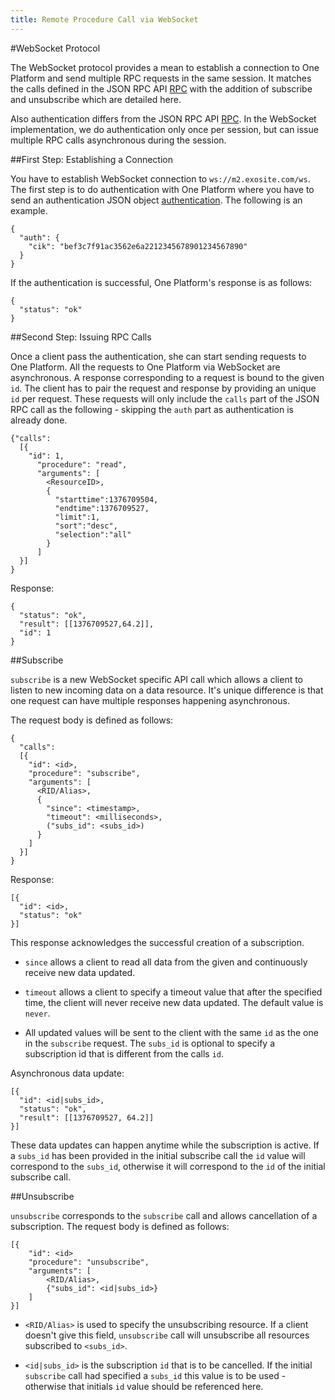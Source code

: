 ```yaml
---
title: Remote Procedure Call via WebSocket
---
```


#WebSocket Protocol

The WebSocket protocol provides a mean to establish a connection to One Platform and send multiple RPC requests in the same session. It matches the calls defined in the JSON RPC API [RPC](../rpc/README.md) with the addition of subscribe and unsubscribe which are detailed here. 

Also authentication differs from the JSON RPC API [RPC](../rpc/README.md). In the WebSocket implementation, we do authentication only once per session, but can issue multiple RPC calls asynchronous during the session.

##First Step: Establishing a Connection

You have to establish WebSocket connection to `ws://m2.exosite.com/ws`.  The first step is to do authentication with One Platform where you have to send an authentication JSON object [authentication](../rpc/README.md#authentication).  The following is an example.

```
{
  "auth": {
    "cik": "bef3c7f91ac3562e6a2212345678901234567890"
  }
}
```

If the authentication is successful, One Platform's response is as follows:

```
{
  "status": "ok"
}
```

##Second Step: Issuing RPC Calls

Once a client pass the authentication, she can start sending requests to One Platform.  All the requests to One Platform via WebSocket are asynchronous.  A response corresponding to a request is bound to the given `id`.  The client has to pair the request and response by providing an unique `id` per request.  These requests will only include the `calls` part of the JSON RPC call as the following - skipping the `auth` part as authentication is already done.

```
{"calls": 
  [{
    "id": 1, 
      "procedure": "read", 
      "arguments": [
        <ResourceID>,
        {
          "starttime":1376709504,
          "endtime":1376709527,
          "limit":1,
          "sort":"desc",
          "selection":"all"
        }
      ]
  }]
}
```

Response:

```
{
  "status": "ok",
  "result": [[1376709527,64.2]],
  "id": 1
}
```

##Subscribe

`subscribe` is a new WebSocket specific API call which allows a client to listen to new incoming data on a data resource. It's unique difference is that one request can have multiple responses happening asynchronous.

The request body is defined as follows:

```
{
  "calls":
  [{
    "id": <id>, 
    "procedure": "subscribe", 
    "arguments": [
      <RID/Alias>,
      {
        "since": <timestamp>,
        "timeout": <milliseconds>,
        ("subs_id": <subs_id>)
      }
    ]
  }]
}
```

Response:

```
[{
  "id": <id>,
  "status": "ok"
}]
```

This response acknowledges the successful creation of a subscription.

* `since` allows a client to read all data from the given <timestamp> and continuously receive new data updated.

* `timeout` allows a client to specify a timeout value that after the specified time, the client will never receive new data updated. The default value is `never`.

* All updated values will be sent to the client with the same `id` as the one in the `subscribe` request. The `subs_id` is optional to specify a subscription id that is different from the calls `id`.

Asynchronous data update:

```
[{
  "id": <id|subs_id>,
  "status": "ok",
  "result": [[1376709527, 64.2]]
}]
```

These data updates can happen anytime while the subscription is active. If a `subs_id` has been provided in the initial subscribe call the `id` value will correspond to the `subs_id`, otherwise it will correspond to the `id` of the initial subscribe call.

##Unsubscribe

`unsubscribe` corresponds to the `subscribe` call and allows cancellation of a subscription. The request body is defined as follows:

```
[{
    "id": <id>
    "procedure": "unsubscribe", 
    "arguments": [
        <RID/Alias>,
        {"subs_id": <id|subs_id>}
    ]
}]
```

* `<RID/Alias>` is used to specify the unsubscribing resource.  If a client doesn't give this field, `unsubscribe` call will unsubscribe all resources subscribed to `<subs_id>`.

* `<id|subs_id>` is the subscription `id` that is to be cancelled. If the initial `subscribe` call had specified a `subs_id` this value is to be used - otherwise that initials `id` value should be referenced here.
